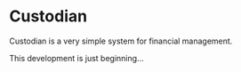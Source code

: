 Custodian
=========

Custodian is a very simple system for financial management.

This development is just beginning...